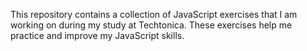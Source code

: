 This repository contains a collection of JavaScript exercises that I am working on during my study at Techtonica. These exercises help me practice and improve my JavaScript skills.
